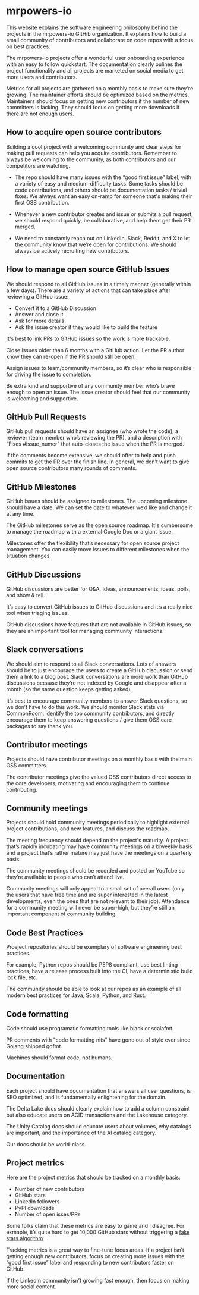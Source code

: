 # mrpowers-io

This website explains the software engineering philosophy behind the projects in the mrpowers-io GitHib organization.  It explains how to build a small community of contributors and collaborate on code repos with a focus on best practices.

The mrpowers-io projects offer a wonderful user onboarding experience with an easy to follow quickstart.  The documentation clearly oulines the project functionality and all projects are marketed on social media to get more users and contributors.

Metrics for all projects are gathered on a monthly basis to make sure they're growing.  The maintainer efforts should be optimized based on the metrics.  Maintainers should focus on getting new contributors if the number of new committers is lacking.  They should focus on getting more downloads if there are not enough users.

## How to acquire open source contributors

Building a cool project with a welcoming community and clear steps for making pull requests can help you acquire contributors. Remember to always be welcoming to the community, as both contributors and our competitors are watching.

* The repo should have many issues with the “good first issue” label, with a variety of easy and medium-difficulty tasks. Some tasks should be code contributions, and others should be documentation tasks / trivial fixes.  We always want an easy on-ramp for someone that's making their first OSS contribution.

* Whenever a new contributor creates and issue or submits a pull request, we should respond quickly, be collaborative, and help them get their PR merged.

* We need to constantly reach out on LinkedIn, Slack, Reddit, and X to let the community know that we’re open for contributions.  We should always be actively recruiting new contributors.

## How to manage open source GitHub Issues

We should respond to all GitHub issues in a timely manner (generally within a few days).  There are a variety of actions that can take place after reviewing a GitHub issue:

* Convert it to a GitHub Discussion  
* Answer and close it
* Ask for more details  
* Ask the issue creator if they would like to build the feature  

It's best to link PRs to GitHub issues so the work is more trackable.

Close issues older than 6 months with a GitHub action.  Let the PR author know they can re-open if the PR should still be open.

Assign issues to team/community members, so it’s clear who is responsible for driving the issue to completion.

Be extra kind and supportive of any community member who’s brave enough to open an issue. The issue creator should feel that our community is welcoming and supportive.

## GitHub Pull Requests

GitHub pull requests should have an assignee (who wrote the code), a reviewer (team member who’s reviewing the PR), and a description with “Fixes \#issue\_numer” that auto-closes the issue when the PR is merged.

If the comments become extensive, we should offer to help and push commits to get the PR over the finish line. In general, we don’t want to give open source contributors many rounds of comments.

## GitHub Milestones

GitHub issues should be assigned to milestones.  The upcoming milestone should have a date.  We can set the date to whatever we’d like and change it at any time.

The GitHub milestones serve as the open source roadmap.  It's cumbersome to manage the roadmap with a external Google Doc or a giant issue.

Milestones offer the flexibility that’s necessary for open source project management.   You can easily move issues to different milestones when the situation changes.

## GitHub Discussions

GitHub discussions are better for Q\&A, Ideas, announcements, ideas, polls, and show & tell.

It’s easy to convert GitHub issues to GitHub discussions and it’s a really nice tool when triaging issues.

GitHub discussions have features that are not available in GitHub issues, so they are an important tool for managing community interactions.

## Slack conversations

We should aim to respond to all Slack conversations.  Lots of answers should be to just encourage the users to create a GitHub discussion or send them a link to a blog post.  Slack conversations are more work than GitHub discussions because they’re not indexed by Google and disappear after a month (so the same question keeps getting asked).

It’s best to encourage community members to answer Slack questions, so we don’t have to do this work.  We should monitor Slack stats via CommonRoom, identify the top community contributors, and directly encourage them to keep answering questions / give them OSS care packages to say thank you.

## Contributor meetings

Projects should have contributor meetings on a monthly basis with the main OSS committers.

The contributor meetings give the valued OSS contributors direct access to the core developers, motivating and encouraging them to continue contributing.

## Community meetings

Projects should hold community meetings periodically to highlight external project contributions, and new features, and discuss the roadmap.

The meeting frequency should depend on the project's maturity.  A project that’s rapidly incubating may have community meetings on a biweekly basis and a project that’s rather mature may just have the meetings on a quarterly basis.

The community meetings should be recorded and posted on YouTube so they’re available to people who can’t attend live.

Community meetings will only appeal to a small set of overall users (only the users that have free time and are super interested in the latest developments, even the ones that are not relevant to their job).  Attendance for a community meeting will never be super-high, but they’re still an important component of community building.

## Code Best Practices

Proeject repositories should be exemplary of software engineering best practices.

For example, Python repos should be PEP8 compliant, use best linting practices, have a release process built into the CI, have a deterministic build lock file, etc.  

The community should be able to look at our repos as an example of all modern best practices for Java, Scala, Python, and Rust.

## Code formatting

Code should use programatic formatting tools like black or scalafmt.

PR comments with "code formatting nits" have gone out of style ever since Golang shipped gofmt.

Machines should format code, not humans.

## Documentation

Each project should have documentation that answers all user questions, is SEO optimized, and is fundamentally enlightening for the domain.

The Delta Lake docs should clearly explain how to add a column constraint but also educate users on ACID transactions and the Lakehouse category.

The Unity Catalog docs should educate users about volumes, why catalogs are important, and the importance of the AI catalog category.

Our docs should be world-class.

## Project metrics

Here are the project metrics that should be tracked on a monthly basis:

* Number of new contributors  
* GitHub stars  
* LinkedIn followers  
* PyPI downloads  
* Number of open isses/PRs

Some folks claim that these metrics are easy to game and I disagree.  For exmaple, it’s quite hard to get 10,000 GitHub stars without triggering a [fake stars algorithm](https://dagster.io/blog/fake-stars).

Tracking metrics is a great way to fine-tune focus areas. If a project isn’t getting enough new contributors, focus on creating more issues with the “good first issue” label and responding to new contributors faster on GitHub.

If the LinkedIn community isn’t growing fast enough, then focus on making more social content.
